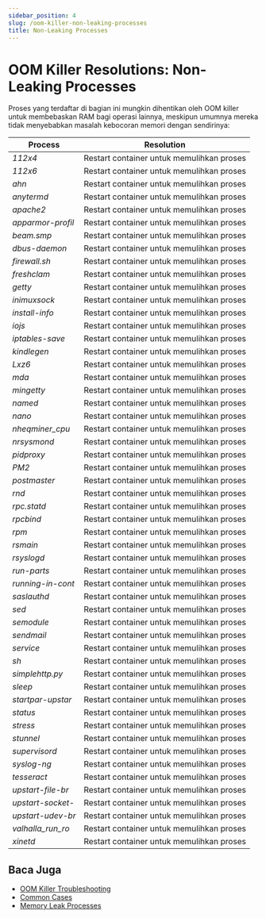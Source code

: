 ```yaml
---
sidebar_position: 4
slug: /oom-killer-non-leaking-processes
title: Non-Leaking Processes
---
```

# OOM Killer Resolutions: Non-Leaking Processes

Proses yang terdaftar di bagian ini mungkin dihentikan oleh OOM killer untuk membebaskan RAM bagi operasi lainnya, meskipun umumnya mereka tidak menyebabkan masalah kebocoran memori dengan sendirinya:

Process | Resolution  
---|---  
_112x4_ | Restart container untuk memulihkan proses  
_112x6_ | Restart container untuk memulihkan proses  
_ahn_ | Restart container untuk memulihkan proses  
_anytermd_ | Restart container untuk memulihkan proses  
_apache2_ | Restart container untuk memulihkan proses  
_apparmor-profil_ | Restart container untuk memulihkan proses  
_beam.smp_ | Restart container untuk memulihkan proses  
_dbus-daemon_ | Restart container untuk memulihkan proses  
_firewall.sh_ | Restart container untuk memulihkan proses  
_freshclam_ | Restart container untuk memulihkan proses  
_getty_ | Restart container untuk memulihkan proses  
_inimuxsock_ | Restart container untuk memulihkan proses  
_install-info_ | Restart container untuk memulihkan proses  
_iojs_ | Restart container untuk memulihkan proses  
_iptables-save_ | Restart container untuk memulihkan proses  
_kindlegen_ | Restart container untuk memulihkan proses  
_Lxz6_ | Restart container untuk memulihkan proses  
_mda_ | Restart container untuk memulihkan proses  
_mingetty_ | Restart container untuk memulihkan proses  
_named_ | Restart container untuk memulihkan proses  
_nano_ | Restart container untuk memulihkan proses  
_nheqminer_cpu_ | Restart container untuk memulihkan proses  
_nrsysmond_ | Restart container untuk memulihkan proses  
_pidproxy_ | Restart container untuk memulihkan proses  
_PM2_ | Restart container untuk memulihkan proses  
_postmaster_ | Restart container untuk memulihkan proses  
_rnd_ | Restart container untuk memulihkan proses  
_rpc.statd_ | Restart container untuk memulihkan proses  
_rpcbind_ | Restart container untuk memulihkan proses  
_rpm_ | Restart container untuk memulihkan proses  
_rsmain_ | Restart container untuk memulihkan proses  
_rsyslogd_ | Restart container untuk memulihkan proses  
_run-parts_ | Restart container untuk memulihkan proses  
_running-in-cont_ | Restart container untuk memulihkan proses  
_saslauthd_ | Restart container untuk memulihkan proses  
_sed_ | Restart container untuk memulihkan proses  
_semodule_ | Restart container untuk memulihkan proses  
_sendmail_ | Restart container untuk memulihkan proses  
_service_ | Restart container untuk memulihkan proses  
_sh_ | Restart container untuk memulihkan proses  
_simplehttp.py_ | Restart container untuk memulihkan proses  
_sleep_ | Restart container untuk memulihkan proses  
_startpar-upstar_ | Restart container untuk memulihkan proses  
_status_ | Restart container untuk memulihkan proses  
_stress_ | Restart container untuk memulihkan proses  
_stunnel_ | Restart container untuk memulihkan proses  
_supervisord_ | Restart container untuk memulihkan proses  
_syslog-ng_ | Restart container untuk memulihkan proses  
_tesseract_ | Restart container untuk memulihkan proses  
_upstart-file-br_ | Restart container untuk memulihkan proses  
_upstart-socket-_ | Restart container untuk memulihkan proses  
_upstart-udev-br_ | Restart container untuk memulihkan proses  
_valhalla_run_ro_ | Restart container untuk memulihkan proses  
_xinetd_ | Restart container untuk memulihkan proses  
  
## Baca Juga

  * [OOM Killer Troubleshooting](https://docs.dewacloud.com/docs/oom-killer-issues/)
  * [Common Cases](https://docs.dewacloud.com/docs/oom-killer-common-cases/)
  * [Memory Leak Processes](https://docs.dewacloud.com/docs/oom-killer-leak-risk-processes/)